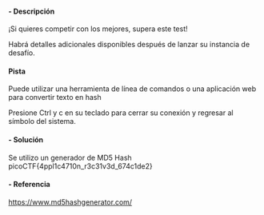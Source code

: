#### - **Descripción** 
¡Si quieres competir con los mejores, supera este test!

Habrá detalles adicionales disponibles después de lanzar su instancia de desafío.

#### Pista 
Puede utilizar una herramienta de línea de comandos o una aplicación web para convertir texto en hash

Presione Ctrl y c en su teclado para cerrar su conexión y regresar al símbolo del sistema.
#### - **Solución** 
Se utilizo un generador de MD5 Hash 
picoCTF{4ppl1c4710n_r3c31v3d_674c1de2}

#### - **Referencia** 
https://www.md5hashgenerator.com/